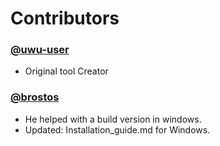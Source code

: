 # Contributors

### [@uwu-user](https://github.com/uwu-user)
- Original tool Creator

### [@brostos](https://github.com/brostosjoined)
- He helped with a build version in windows.
- Updated: Installation_guide.md for Windows.
